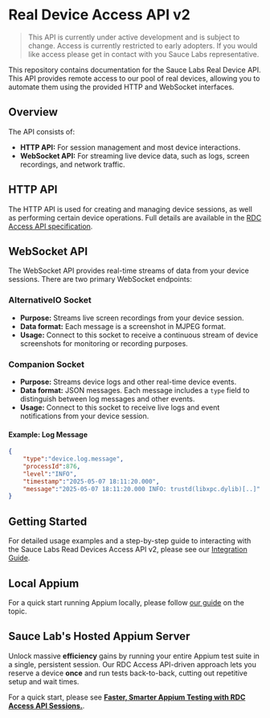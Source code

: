 # Real Device Access API v2
> This API is currently under active development and is subject to change. Access is currently restricted to early adopters. If you would like access please get in contact with you Sauce Labs representative.

This repository contains documentation for the Sauce Labs Real Device API. This API provides remote access to our pool of real devices, allowing you to automate them using the provided HTTP and WebSocket interfaces.


## Overview
The API consists of:
- **HTTP API:** For session management and most device interactions.
- **WebSocket API:** For streaming live device data, such as logs, screen recordings, and network traffic.

## HTTP API
The HTTP API is used for creating and managing device sessions, as well as performing certain device operations. Full details are available in the [RDC Access API specification](open_api_specification.yaml).

## WebSocket API
The WebSocket API provides real-time streams of data from your device sessions. There are two primary WebSocket endpoints:

### AlternativeIO Socket
- **Purpose:** Streams live screen recordings from your device session.
- **Data format:** Each message is a screenshot in MJPEG format.
- **Usage:** Connect to this socket to receive a continuous stream of device screenshots for monitoring or recording purposes.

### Companion Socket
- **Purpose:** Streams device logs and other real-time device events.
- **Data format:** JSON messages. Each message includes a `type` field to distinguish between log messages and other events.
- **Usage:** Connect to this socket to receive live logs and event notifications from your device session.

#### Example: Log Message
```json
{
    "type":"device.log.message",
    "processId":876,
    "level":"INFO",
    "timestamp":"2025-05-07 18:11:20.000",
    "message":"2025-05-07 18:11:20.000 INFO: trustd(libxpc.dylib)[..]"
}
```

## Getting Started

For detailed usage examples and a step-by-step guide to interacting with the Sauce Labs Read Devices Access API v2, 
please see our [Integration Guide](INTEGRATION_GUIDE.md).

## Local Appium

For a quick start running Appium locally, please follow [our guide](./LOCAL_APPIUM.md) on the topic.

## Sauce Lab's Hosted Appium Server

Unlock massive **efficiency** gains by running your entire Appium test suite in a single, persistent session. Our RDC Access API-driven approach 
lets you reserve a device **once** and run tests back-to-back, cutting out repetitive setup and wait times.

For a quick start, please see **[Faster, Smarter Appium Testing with RDC Access API Sessions.](./SAUCE_LABS_HOSTED_APPIUM.md)**.
